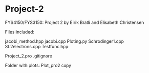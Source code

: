 # Project-2
FYS4150/FYS3150: Project 2 by Eirik Bratli and Elisabeth Christensen

Files included:

jacobi_method.hpp
jacobi.cpp 
Ploting.py 
Schrodinger1.cpp 
SL2electrons.cpp 
Testfunc.hpp

Project_2.pro
.gitignore

Folder with plots: 
Plot_pro2 copy


